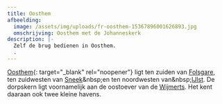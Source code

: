 ```yaml
---
title: Oosthem
afbeelding:
  image: /assets/img/uploads/fr-oosthem-15367896001626893.jpg
  omschrijving: Oosthem met de Johanneskerk
description: |-
  Zelf de brug bedienen in Oosthem.
  .
---
```


[Oosthem](<https://nl.wikipedia.org/wiki/Oosthem_(dorp)>){: target="_blank" rel="noopener"} ligt ten zuiden van&nbsp;[Folsgare](https://nl.wikipedia.org/wiki/Folsgare), ten zuidwesten van&nbsp;[Sneek](https://nl.wikipedia.org/wiki/Sneek_&#40;stad&#41;)&nbsp;en ten noordwesten van&nbsp;[IJlst](<https://nl.wikipedia.org/wiki/IJlst_(stad)>). De dorpskern ligt voornamelijk aan de oostoever van de&nbsp;[Wijmerts](https://nl.wikipedia.org/wiki/Wijmerts). Het kent daaraan ook twee kleine havens.
